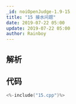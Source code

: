 ```yaml
---
_id: noiOpenJudge-1.9-15
title: "15 接水问题"
date: 2019-07-22 05:00
update: 2019-07-22 05:00
author: Rainboy
---
```


## 解析

## 代码

```c
<%-include("15.cpp")%>
```

